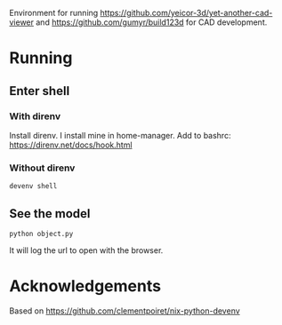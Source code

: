 Environment for running https://github.com/yeicor-3d/yet-another-cad-viewer and https://github.com/gumyr/build123d for CAD development.

# Running

## Enter shell

### With direnv

Install direnv. I install mine in home-manager.
Add to bashrc: https://direnv.net/docs/hook.html

### Without direnv

```
devenv shell
```

## See the model

```
python object.py
```
It will log the url to open with the browser.

# Acknowledgements

Based on https://github.com/clementpoiret/nix-python-devenv
